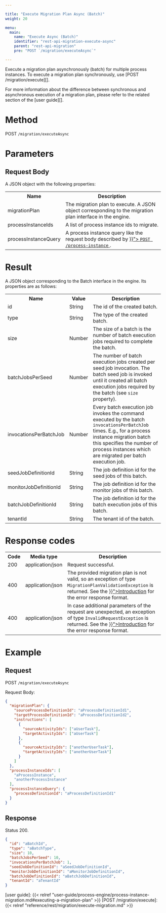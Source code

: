 ```yaml
---

title: "Execute Migration Plan Async (Batch)"
weight: 20

menu:
  main:
    name: "Execute Async (Batch)"
    identifier: "rest-api-migration-execute-async"
    parent: "rest-api-migration"
    pre: "POST `/migration/executeAsync`"

---
```


Execute a migration plan asynchronously (batch) for multiple process instances.
To execute a migration plan synchronously, use [POST /migration/execute][].

For more information about the difference between synchronous and
asynchronous execution of a migration plan, please refer to the related
section of the [user guide][].



# Method

POST `/migration/executeAsync`


# Parameters

## Request Body

A JSON object with the following properties:

<table class="table table-striped">
  <tr>
    <th>Name</th>
    <th>Description</th>
  </tr>
  <tr>
    <td>migrationPlan</td>
    <td>
      The migration plan to execute. A JSON object corresponding to the
      migration plan interface in the engine.
    </td>
  </tr>
  <tr>
    <td>processInstanceIds</td>
    <td>A list of process instance ids to migrate.</td>
  </tr>
  <tr>
    <td>processInstanceQuery</td>
    <td>
      A process instance query like the request body described by
      <a href="{{< relref "reference/rest/process-instance/post-query.md#request-body" >}}">
        <code>POST /process-instance</code>
      </a>.
    </td>
  </tr>
</table>


# Result

A JSON object corresponding to the Batch interface in the engine. Its
properties are as follows:

<table class="table table-striped">
  <tr>
    <th>Name</th>
    <th>Value</th>
    <th>Description</th>
  </tr>
  <tr>
    <td>id</td>
    <td>String</td>
    <td>The id of the created batch.</td>
  </tr>
  <tr>
    <td>type</td>
    <td>String</td>
    <td>The type of the created batch.</td>
  </tr>
  <tr>
    <td>size</td>
    <td>Number</td>
    <td>
      The size of a batch is the number of batch execution jobs required to
      complete the batch.
    </td>
  </tr>
  <tr>
    <td>batchJobsPerSeed</td>
    <td>Number</td>
    <td>
      The number of batch execution jobs created per seed job invocation.
      The batch seed job is invoked until it created all batch execution jobs required by
      the batch (see <code>size</code> property).
    </td>
  </tr>
  <tr>
    <td>invocationsPerBatchJob</td>
    <td>Number</td>
    <td>
      Every batch execution job invokes the command executed by the batch
      <code>invocationsPerBatchJob</code> times. E.g., for a process instance
      migration batch this specifies the number of process instances which
      are migrated per batch execution job.
    </td>
  </tr>
  <tr>
    <td>seedJobDefinitionId</td>
    <td>String</td>
    <td>The job definition id for the seed jobs of this batch.</td>
  </tr>
  <tr>
    <td>monitorJobDefinitionId</td>
    <td>String</td>
    <td>The job definition id for the monitor jobs of this batch.</td>
  </tr>
  <tr>
    <td>batchJobDefinitionId</td>
    <td>String</td>
    <td>The job definition id for the batch execution jobs of this batch.</td>
  </tr>
  <tr>
    <td>tenantId</td>
    <td>String</td>
    <td>The tenant id of the batch.</td>
  </tr>
</table>


# Response codes

<table class="table table-striped">
  <tr>
    <th>Code</th>
    <th>Media type</th>
    <th>Description</th>
  </tr>
  <tr>
    <td>200</td>
    <td>application/json</td>
    <td>Request successful.</td>
  </tr>
  <tr>
    <td>400</td>
    <td>application/json</td>
    <td>
      The provided migration plan is not valid, so an exception of type <code>MigrationPlanValidationException</code> is returned. See the <a href="{{< relref "reference/rest/overview/index.md#error-handling" >}}">Introduction</a> for the error response format.
    </td>
  </tr>
  <tr>
    <td>400</td>
    <td>application/json</td>
    <td>
      In case additional parameters of the request are unexpected, an exception of type <code>InvalidRequestException</code> is returned. See the <a href="{{< relref "reference/rest/overview/index.md#error-handling" >}}">Introduction</a> for the error response format.
    </td>
  </tr>
</table>


# Example

## Request

POST `/migration/executeAsync`

Request Body:

```json
{
  "migrationPlan": {
    "sourceProcessDefinitionId": "aProcessDefinitionId1",
    "targetProcessDefinitionId": "aProcessDefinitionId2",
    "instructions": [
      {
        "sourceActivityIds": ["aUserTask"],
        "targetActivityIds": ["aUserTask"]
      },
      {
        "sourceActivityIds": ["anotherUserTask"],
        "targetActivityIds": ["anotherUserTask"]
      }
    ]
  },
  "processInstanceIds": [
    "aProcessInstance",
    "anotherProcessInstance"
  ],
  "processInstanceQuery": {
    "processDefinitionId": "aProcessDefinitionId1"
  }
}
```

## Response

Status 200.

```json
{
  "id": "aBatchId",
  "type": "aBatchType",
  "size": 10,
  "batchJobsPerSeed": 10,
  "invocationsPerBatchJob": 1,
  "seedJobDefinitionId": "aSeedJobDefinitionId",
  "monitorJobDefinitionId": "aMonitorJobDefinitionId",
  "batchJobDefinitionId": "aBatchJobDefinitionId",
  "tenantId": "aTenantId"
}
```

[user guide]: {{< relref "user-guide/process-engine/process-instance-migration.md#executing-a-migration-plan" >}}
[POST /migration/execute]: {{< relref "reference/rest/migration/execute-migration.md" >}}
